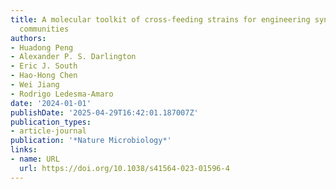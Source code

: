 ```yaml
---
title: A molecular toolkit of cross-feeding strains for engineering synthetic yeast
  communities
authors:
- Huadong Peng
- Alexander P. S. Darlington
- Eric J. South
- Hao‐Hong Chen
- Wei Jiang
- Rodrigo Ledesma‐Amaro
date: '2024-01-01'
publishDate: '2025-04-29T16:42:01.187007Z'
publication_types:
- article-journal
publication: '*Nature Microbiology*'
links:
- name: URL
  url: https://doi.org/10.1038/s41564-023-01596-4
---
```

